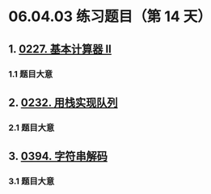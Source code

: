 # 06.04.03 练习题目（第 14 天）

## 1. [0227. 基本计算器 II](https://leetcode.cn/problems/basic-calculator-ii/)

### 1.1 题目大意



## 2. [0232. 用栈实现队列](https://leetcode.cn/problems/implement-queue-using-stacks/)

### 2.1 题目大意



## 3. [0394. 字符串解码](https://leetcode.cn/problems/decode-string/)

### 3.1 题目大意

